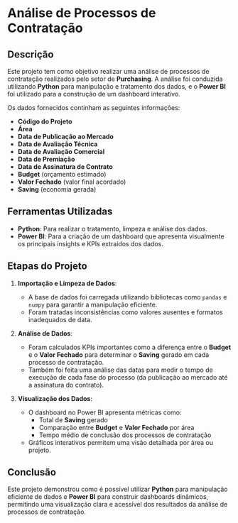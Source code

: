 # Análise de Processos de Contratação

## Descrição

Este projeto tem como objetivo realizar uma análise de processos de contratação realizados pelo setor de **Purchasing**. A análise foi conduzida utilizando **Python** para manipulação e tratamento dos dados, e o **Power BI** foi utilizado para a construção de um dashboard interativo. 

Os dados fornecidos continham as seguintes informações:

- **Código do Projeto**
- **Área**
- **Data de Publicação ao Mercado**
- **Data de Avaliação Técnica**
- **Data de Avaliação Comercial**
- **Data de Premiação**
- **Data de Assinatura de Contrato**
- **Budget** (orçamento estimado)
- **Valor Fechado** (valor final acordado)
- **Saving** (economia gerada)

## Ferramentas Utilizadas

- **Python**: Para realizar o tratamento, limpeza e análise dos dados.
- **Power BI**: Para a criação de um dashboard que apresenta visualmente os principais insights e KPIs extraídos dos dados.

## Etapas do Projeto

1. **Importação e Limpeza de Dados**: 
   - A base de dados foi carregada utilizando bibliotecas como `pandas` e `numpy` para garantir a manipulação eficiente.
   - Foram tratadas inconsistências como valores ausentes e formatos inadequados de data.

2. **Análise de Dados**:
   - Foram calculados KPIs importantes como a diferença entre o **Budget** e o **Valor Fechado** para determinar o **Saving** gerado em cada processo de contratação.
   - Também foi feita uma análise das datas para medir o tempo de execução de cada fase do processo (da publicação ao mercado até a assinatura do contrato).

3. **Visualização dos Dados**:
   - O dashboard no Power BI apresenta métricas como:
     - Total de **Saving** gerado
     - Comparação entre **Budget** e **Valor Fechado** por área
     - Tempo médio de conclusão dos processos de contratação
   - Gráficos interativos permitem uma visão detalhada por área ou projeto.

## Conclusão

Este projeto demonstrou como é possível utilizar **Python** para manipulação eficiente de dados e **Power BI** para construir dashboards dinâmicos,
permitindo uma visualização clara e acessível dos resultados da análise de processos de contratação.
